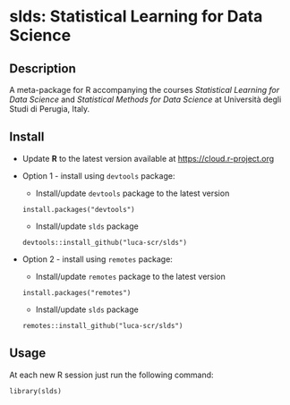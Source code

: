# slds: Statistical Learning for Data Science

## Description

A meta-package for R accompanying the courses *Statistical Learning for Data Science* and *Statistical Methods for Data Science* at Università degli Studi di Perugia, Italy.

## Install

- Update **R** to the latest version available at https://cloud.r-project.org

- Option 1 - install using `devtools` package:

    - Install/update `devtools` package to the latest version
	  
    ```{r}
    install.packages("devtools")
    ```

    - Install/update `slds` package

    ```{r}
    devtools::install_github("luca-scr/slds")
    ```

- Option 2 - install using `remotes` package:

    - Install/update `remotes` package to the latest version

    ```{r}
    install.packages("remotes")
    ```

    - Install/update `slds` package

    ```{r}
    remotes::install_github("luca-scr/slds")
    ```

## Usage

At each new R session just run the following command:

```{r}
library(slds)
```
